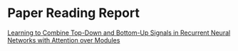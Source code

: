 # Paper Reading Report

[Learning to Combine Top-Down and Bottom-Up Signals in Recurrent Neural Networks with Attention over Modules](https://arxiv.org/abs/2006.16981)